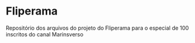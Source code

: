 # Fliperama
Repositório dos arquivos do projeto do Fliperama para o especial de 100 inscritos do canal Marinsverso
